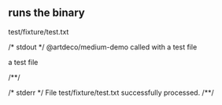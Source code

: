 ## runs the binary
test/fixture/test.txt

/* stdout */
@artdeco/medium-demo called with a test file

a test file

/**/

/* stderr */
File test/fixture/test.txt successfully processed.
/**/